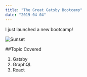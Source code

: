 ```yaml
---
title: "The Great Gatsby Bootcamp"
date: "2019-04-04"
---
```


I just launched a new bootcamp!


![Sunset](./sunset.jpg)

##Topic Covered

1. Gatsby
2. GraphQL
3. React